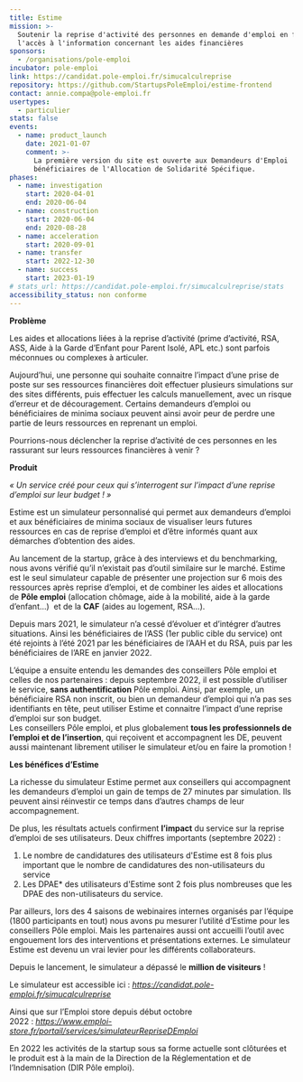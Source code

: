 ```yaml
---
title: Estime
mission: >-
  Soutenir la reprise d'activité des personnes en demande d'emploi en facilitant
  l'accès à l'information concernant les aides financières
sponsors:
  - /organisations/pole-emploi
incubator: pole-emploi
link: https://candidat.pole-emploi.fr/simucalculreprise
repository: https://github.com/StartupsPoleEmploi/estime-frontend
contact: annie.compa@pole-emploi.fr
usertypes:
  - particulier
stats: false
events:
  - name: product_launch
    date: 2021-01-07
    comment: >-
      La première version du site est ouverte aux Demandeurs d'Emploi
      bénéficiaires de l'Allocation de Solidarité Spécifique.
phases:
  - name: investigation
    start: 2020-04-01
    end: 2020-06-04
  - name: construction
    start: 2020-06-04
    end: 2020-08-28
  - name: acceleration
    start: 2020-09-01
  - name: transfer
    start: 2022-12-30
  - name: success
    start: 2023-01-19
# stats_url: https://candidat.pole-emploi.fr/simucalculreprise/stats
accessibility_status: non conforme
---
```

**Problème**

Les aides et allocations liées à la reprise d’activité (prime d’activité, RSA, ASS, Aide à la Garde d’Enfant pour Parent Isolé, APL etc.) sont parfois méconnues ou complexes à articuler.

Aujourd’hui, une personne qui souhaite connaitre l’impact d’une prise de poste sur ses ressources financières doit effectuer plusieurs simulations sur des sites différents, puis effectuer les calculs manuellement, avec un risque d’erreur et de découragement. Certains demandeurs d’emploi ou bénéficiaires de minima sociaux peuvent ainsi avoir peur de perdre une partie de leurs ressources en reprenant un emploi.

Pourrions-nous déclencher la reprise d’activité de ces personnes en les rassurant sur leurs ressources financières à venir ?

**Produit**

*« Un service créé pour ceux qui s’interrogent sur l’impact d’une reprise d’emploi sur leur budget ! »*

Estime est un simulateur personnalisé qui permet aux demandeurs d’emploi et aux bénéficiaires de minima sociaux de visualiser leurs futures ressources en cas de reprise d’emploi et d’être informés quant aux démarches d’obtention des aides.

Au lancement de la startup, grâce à des interviews et du benchmarking, nous avons vérifié qu’il n’existait pas d’outil similaire sur le marché. Estime est le seul simulateur capable de présenter une projection sur 6 mois des ressources après reprise d’emploi, et de combiner les aides et allocations de **Pôle emploi** (allocation chômage, aide à la mobilité, aide à la garde d’enfant…)  et de la **CAF** (aides au logement, RSA…).

Depuis mars 2021, le simulateur n’a cessé d’évoluer et d’intégrer d’autres situations. Ainsi les bénéficiaires de l’ASS (1er public cible du service) ont été rejoints à l’été 2021 par les bénéficiaires de l’AAH et du RSA, puis par les bénéficiaires de l’ARE en janvier 2022.

L’équipe a ensuite entendu les demandes des conseillers Pôle emploi et celles de nos partenaires : depuis septembre 2022, il est possible d’utiliser le service, **sans authentification** Pôle emploi. Ainsi, par exemple, un bénéficiaire RSA non inscrit, ou bien un demandeur d’emploi qui n’a pas ses identifiants en tête, peut utiliser Estime et connaitre l’impact d’une reprise d’emploi sur son budget.\
Les conseillers Pôle emploi, et plus globalement **tous les professionnels de l’emploi et de l’insertion**, qui reçoivent et accompagnent les DE, peuvent aussi maintenant librement utiliser le simulateur et/ou en faire la promotion !

**Les bénéfices d’Estime**

La richesse du simulateur Estime permet aux conseillers qui accompagnent les demandeurs d’emploi un gain de temps de 27 minutes par simulation. Ils peuvent ainsi réinvestir ce temps dans d’autres champs de leur accompagnement.

De plus, les résultats actuels confirment **l’impact** du service sur la reprise d’emploi de ses utilisateurs. Deux chiffres importants (septembre 2022) :

1. Le nombre de candidatures des utilisateurs d'Estime est 8 fois plus important que le nombre de candidatures des non-utilisateurs du service
2. Les DPAE* des utilisateurs d'Estime sont 2 fois plus nombreuses que les DPAE des non-utilisateurs du service.

Par ailleurs, lors des 4 saisons de webinaires internes organisés par l’équipe (1800 participants en tout) nous avons pu mesurer l’utilité d’Estime pour les conseillers Pôle emploi. Mais les partenaires aussi ont accueilli l’outil avec engouement lors des interventions et présentations externes. Le simulateur Estime est devenu un vrai levier pour les différents collaborateurs.

Depuis le lancement, le simulateur a dépassé le **million de visiteurs** !

Le simulateur est accessible ici : *<https://candidat.pole-emploi.fr/simucalculreprise>*

Ainsi que sur l’Emploi store depuis début octobre 2022 : *<https://www.emploi-store.fr/portail/services/simulateurRepriseDEmploi>*

En 2022 les activités de la startup sous sa forme actuelle sont clôturées et le produit est à la main de la Direction de la Réglementation et de l’Indemnisation (DIR Pôle emploi).
